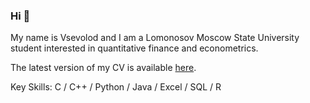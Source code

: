 ### Hi 👋

My name is Vsevolod and I am a Lomonosov Moscow State University student interested in quantitative finance and econometrics.

The latest version of my CV is available [here](https://github.com/VsevolodZaostrovsky/VsevolodZaostrovsky/blob/main/ZaostrovskyVP_Resume.pdf).

Key Skills: C / C++ / Python / Java / Excel / SQL / R
